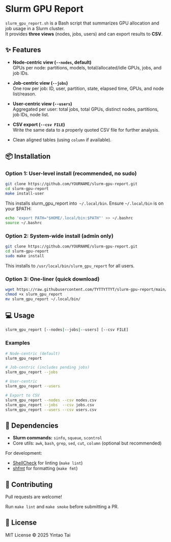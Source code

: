 # Slurm GPU Report

`slurm_gpu_report.sh` is a Bash script that summarizes GPU allocation and job usage in a Slurm cluster.  
It provides **three views** (nodes, jobs, users) and can export results to **CSV**.

## ✨ Features

- **Node-centric view (`--nodes`, default)**  
  GPUs per node: partitions, models, total/allocated/idle GPUs, jobs, and job IDs.

- **Job-centric view (`--jobs`)**  
  One row per job: ID, user, partition, state, elapsed time, GPUs, and node list/reason.

- **User-centric view (`--users`)**  
  Aggregated per user: total jobs, total GPUs, distinct nodes, partitions, job IDs, node list.

- **CSV export (`--csv FILE`)**  
  Write the same data to a properly quoted CSV file for further analysis.

- Clean aligned tables (using `column` if available).

## 📦 Installation

### Option 1: User-level install (recommended, no sudo)
```bash
git clone https://github.com/YOURNAME/slurm-gpu-report.git
cd slurm-gpu-report
make install-user
```
This installs slurm_gpu_report into` ~/.local/bin`.
Ensure `~/.local/bin` is on your $PATH:

```bash
echo 'export PATH="$HOME/.local/bin:$PATH"' >> ~/.bashrc
source ~/.bashrc
```

### Option 2: System-wide install (admin only)
```bash
git clone https://github.com/YOURNAME/slurm-gpu-report.git
cd slurm-gpu-report
sudo make install
```
This installs to `/usr/local/bin/slurm_gpu_report` for all users.

### Option 3: One-liner (quick download)
```bash
wget https://raw.githubusercontent.com/TYTTYTTYT/slurm-gpu-report/main/slurm_gpu_report.sh -O slurm_gpu_report
chmod +x slurm_gpu_report
mv slurm_gpu_report ~/.local/bin/
```

## 💻 Usage
```bash
slurm_gpu_report [--nodes|--jobs|--users] [--csv FILE]
```

### Examples
```bash
# Node-centric (default)
slurm_gpu_report

# Job-centric (includes pending jobs)
slurm_gpu_report --jobs

# User-centric
slurm_gpu_report --users

# Export to CSV
slurm_gpu_report --nodes --csv nodes.csv
slurm_gpu_report --jobs  --csv jobs.csv
slurm_gpu_report --users --csv users.csv
```

## 🔧 Dependencies
* **Slurm commands:** `sinfo`, `squeue`, `scontrol`
* Core utils: `awk`, `bash`, `grep`, `sed`, `cut`, `column` (optional but recommended)

For development:

* [ShellCheck](https://www.shellcheck.net/)
 for linting (`make lint`)
* [shfmt](https://github.com/mvdan/sh?tab=readme-ov-file#shfmt)
 for formatting (`make fmt`)

## 🤝 Contributing

Pull requests are welcome!

Run `make lint` and `make smoke` before submitting a PR.

## 📜 License

MIT License © 2025 Yintao Tai
